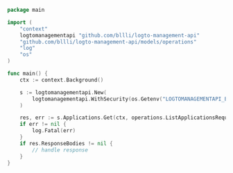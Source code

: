 <!-- Start SDK Example Usage [usage] -->
```go
package main

import (
	"context"
	logtomanagementapi "github.com/bllli/logto-management-api"
	"github.com/bllli/logto-management-api/models/operations"
	"log"
	"os"
)

func main() {
	ctx := context.Background()

	s := logtomanagementapi.New(
		logtomanagementapi.WithSecurity(os.Getenv("LOGTOMANAGEMENTAPI_BEARER_AUTH")),
	)

	res, err := s.Applications.Get(ctx, operations.ListApplicationsRequest{})
	if err != nil {
		log.Fatal(err)
	}
	if res.ResponseBodies != nil {
		// handle response
	}
}

```
<!-- End SDK Example Usage [usage] -->